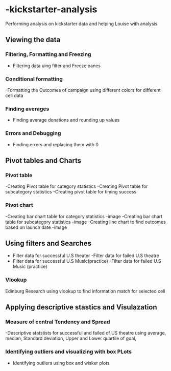 # -kickstarter-analysis
Performing analysis on kickstarter data and helping Louise with analysis
## Viewing the data
### Filtering, Formatting and Freezing
- Filtering data uing filter and Freeze panes
### Conditional formatting
-Formatting the Outcomes of campaign using different colors for different cell data
### Finding averages
- Finding average donations and rounding up values
### Errors and Debugging
- Finding errors and replacing them with 0
## Pivot tables and Charts
### Pivot table
-Creating Pivot table for category statistics
-Creating Pivot table for subcategory statistics
-Creating pivot table for timing success
### Pivot chart
-Creating bar chart table for category statistics
-image
-Creating bar chart table for subcategory statistics
-image
-Creating line chart to find outcomes based on launch date
-image
## Using filters and Searches
- Filter data for successful U.S theater
-Filter data for failed U.S theatre
- Filter data for successful U.S Music(practice)
-Filter data for failed U.S Music (practice)
### Vlookup
Edinburg Research using vlookup to find information match for selected cell
## Applying descriptive stastics and Visulazation 
### Measure of central Tendency and Spread
-Descriptive statstists for successful and failed of US theatre using average, median, Standard deviation, Upper and Lower quartile of goal,
### Identifying outliers and visualizing with box PLots
- Identifying outliers using box and wisker plots
